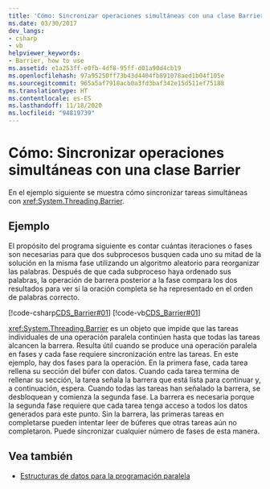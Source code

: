 ```yaml
---
title: 'Cómo: Sincronizar operaciones simultáneas con una clase Barrier'
ms.date: 03/30/2017
dev_langs:
- csharp
- vb
helpviewer_keywords:
- Barrier, how to use
ms.assetid: e1a253ff-e0fb-4df8-95ff-d01a90d4cb19
ms.openlocfilehash: 97a95250ff73b43d4404fb891078aed1b04f105e
ms.sourcegitcommit: 965a5af7918acb0a3fd3baf342e15d511ef75188
ms.translationtype: HT
ms.contentlocale: es-ES
ms.lasthandoff: 11/18/2020
ms.locfileid: "94819739"
---
```

# <a name="how-to-synchronize-concurrent-operations-with-a-barrier"></a>Cómo: Sincronizar operaciones simultáneas con una clase Barrier
En el ejemplo siguiente se muestra cómo sincronizar tareas simultáneas con <xref:System.Threading.Barrier>.  
  
## <a name="example"></a>Ejemplo  
 El propósito del programa siguiente es contar cuántas iteraciones o fases son necesarias para que dos subprocesos busquen cada uno su mitad de la solución en la misma fase utilizando un algoritmo aleatorio para reorganizar las palabras. Después de que cada subproceso haya ordenado sus palabras, la operación de barrera posterior a la fase compara los dos resultados para ver si la oración completa se ha representado en el orden de palabras correcto.  
  
 [!code-csharp[CDS_Barrier#01](../../../samples/snippets/csharp/VS_Snippets_Misc/cds_barrier/cs/barrier.cs#01)]
 [!code-vb[CDS_Barrier#01](../../../samples/snippets/visualbasic/VS_Snippets_Misc/cds_barrier/vb/barrier_vb.vb#01)]  
  
 <xref:System.Threading.Barrier> es un objeto que impide que las tareas individuales de una operación paralela continúen hasta que todas las tareas alcancen la barrera. Resulta útil cuando se produce una operación paralela en fases y cada fase requiere sincronización entre las tareas. En este ejemplo, hay dos fases para la operación. En la primera fase, cada tarea rellena su sección del búfer con datos. Cuando cada tarea termina de rellenar su sección, la tarea señala la barrera que está lista para continuar y, a continuación, espera. Cuando todas las tareas han señalado la barrera, se desbloquean y comienza la segunda fase. La barrera es necesaria porque la segunda fase requiere que cada tarea tenga acceso a todos los datos generados para este punto. Sin la barrera, las primeras tareas en completarse pueden intentar leer de búferes que otras tareas aún no completaron. Puede sincronizar cualquier número de fases de esta manera.  
  
## <a name="see-also"></a>Vea también

- [Estructuras de datos para la programación paralela](../parallel-programming/data-structures-for-parallel-programming.md)
